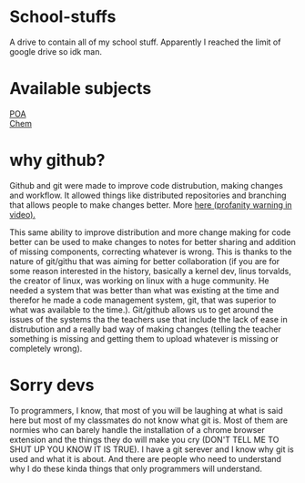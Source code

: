 # School-stuffs
A drive to contain all of my school stuff. Apparently I reached the limit of google drive so idk man.       

# Available subjects
[POA](https://github.com/pendragons-code/School-stuffs/tree/POA)    
[Chem](https://github.com/pendragons-code/School-stuffs/tree/Chem)    
    

# why github?
Github and git were made to improve code distrubution, making changes and workflow. It allowed things like distributed repositories and branching that allows people to make changes better. More [here (profanity warning in video).](https://www.youtube.com/watch?v=4XpnKHJAok8)   

This same ability to improve distribution and more change making for code better can be used to make changes to notes for better sharing and addition of missing components, correcting whatever is wrong. This is thanks to the nature of git/githu that was aiming for better collaboration (if you are for some reason interested in the history, basically a kernel dev, linus torvalds, the creator of linux, was working on linux with a huge community. He needed a system that was better than what was existing at the time and therefor he made a code management system, git, that was superior to what was available to the time.). Git/github allows us to get around the issues of the systems tha the teachers use that include the lack of ease in distrubution and a really bad way of making changes (telling the teacher something is missing and getting them to upload whatever is missing or completely wrong).    

    
    
    
    
    
    
    
    
    
# Sorry devs
To programmers, I know, that most of you will be laughing at what is said here but most of my classmates do not know what git is. Most of them are normies who can barely handle the installation of a chrome browser extension and the things they do will make you cry (DON'T TELL ME TO SHUT UP YOU KNOW IT IS TRUE). I have a git serever and I know why git is used and what it is about. And there are people who need to understand why I do these kinda things that only programmers will understand.
